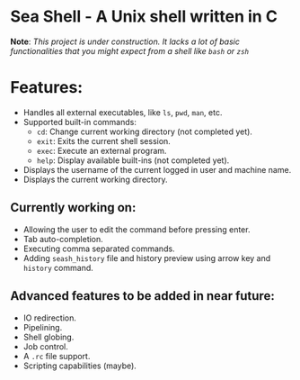 # Sea Shell - A Unix shell written in C
**Note**: *This project is under construction. It lacks a lot of basic functionalities that you might expect from a shell like `bash` or `zsh`*


# Features:
- Handles all external executables, like `ls`, `pwd`, `man`, etc.
- Supported built-in commands:
    - `cd`: Change current working directory (not completed yet).
    - `exit`: Exits the current shell session.
    - `exec`: Execute an external program.
    - `help`: Display available built-ins (not completed yet).
- Displays the username of the current logged in user and machine name.
- Displays the current working directory.

## Currently working on:
- Allowing the user to edit the command before pressing enter.
- Tab auto-completion.
- Executing comma separated commands.
- Adding `seash_history` file and history preview using arrow key and `history` command.

## Advanced features to be added in near future:
- IO redirection.
- Pipelining.
- Shell globing.
- Job control.
- A `.rc` file support.
- Scripting capabilities (maybe).